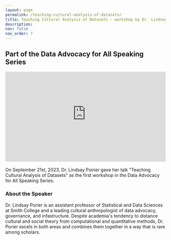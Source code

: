 ```yaml
---
layout: page
permalink: /teaching-cultural-analysis-of-datasets/
title: Teaching Cultural Analysis of Datasets - workshop by Dr. Lindsay Poirier
description: 
nav: false
nav_order: 7
---
```


<link rel="stylesheet" href="https://cdn.jsdelivr.net/npm/@shoelace-style/shoelace@2.5.2/cdn/themes/light.css" />
<script type="module" src="https://cdn.jsdelivr.net/npm/@shoelace-style/shoelace@2.5.2/cdn/shoelace.js" ></script>

## Part of the Data Advocacy for All Speaking Series 
<div style="max-width: 1280px"><div style="position: relative; padding-bottom: 56.25%; height: 0; overflow: hidden;"><iframe src="https://o365coloradoedu-my.sharepoint.com/personal/tawh3581_colorado_edu/_layouts/15/embed.aspx?UniqueId=e975f08f-f05f-4245-8656-b8e411553488&embed=%7B%22ust%22%3Atrue%2C%22hv%22%3A%22CopyEmbedCode%22%7D&referrer=StreamWebApp&referrerScenario=EmbedDialog.Create" width="1280" height="720" frameborder="0" scrolling="no" allowfullscreen title="Teaching Cultural Analysis of Datasets" style="border:none; position: absolute; top: 0; left: 0; right: 0; bottom: 0; height: 100%; max-width: 100%;"></iframe></div></div>
<br>
On September 21st, 2023, Dr. Lindsay Poirier gave her talk "Teaching Cultural Analysis of Datasets" as the first workshop in the Data Advocacy for All Speaking Series.

### About the Speaker

Dr. Lindsay Porier is an assistant professor of Statistical and Data Sciences at Smith College and a leading cultural anthropologist of data advocacy, governance, and infastructure. Despite academia's tendency to distance cultural and social theory from computational and quantitative methods, Dr. Porier excels in both areas and combines them together in a way that is rare among scholars.
